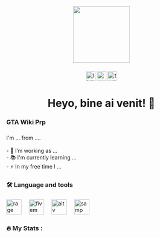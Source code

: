 <div align="center">
  <img height="150" src="https://media.giphy.com/media/M9gbBd9nbDrOTu1Mqx/giphy.gif"  />
</div>

###

<div align="center">
  <img src="https://img.shields.io/static/v1?message=LinkedIn&logo=linkedin&label=&color=0077B5&logoColor=white&labelColor=&style=for-the-badge" height="25" alt="linkedin logo"  />
  <img src="https://img.shields.io/static/v1?message=Youtube&logo=youtube&label=&color=FF0000&logoColor=white&labelColor=&style=for-the-badge" height="25" alt="youtube logo"  />
  <img src="https://img.shields.io/static/v1?message=Twitter&logo=twitter&label=&color=1DA1F2&logoColor=white&labelColor=&style=for-the-badge" height="25" alt="twitter logo"  />
</div>

###

<h1 align="center">Heyo, bine ai venit! 👋</h1>

###

<h3 align="left">GTA Wiki Prp</h3>

###

<p align="left">I'm ... from ....<br><br>- 🔭 I’m working as ...<br>- 📚 I'm currently learning ...<br>- ⚡ In my free time I ...</p>

###

<h3 align="left">🛠 Language and tools</h3>

###

<div align="left">
  <img src="https://gtawiki.pro/ragemp.png" height="40" alt="rage logo"  />
  <img width="12" />
  <img src="https://gtawiki.pro/fivem.png" height="40" alt="fivem logo"  />
  <img width="12" />
  <img src="https://gtawiki.pro/altv.png" height="40" alt="altv logo"  />
  <img width="12" />
  <img src="https://gtawiki.pro/samp.png" height="40" alt="samp logo"  />
  <img width="12" />
</div>

###

<h3 align="left">🔥   My Stats :</h3>

###
